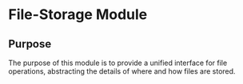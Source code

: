 # File-Storage Module

## Purpose
The purpose of this module is to provide a unified interface for file operations, abstracting the details of where and how files are stored.


